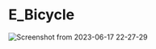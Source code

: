 # E_Bicycle


![Screenshot from 2023-06-17 22-27-29](https://github.com/AD-Codex/E_Bicycle_2023/assets/126350818/728221c3-99fa-4cf4-82cd-f7befcbdcba4)
